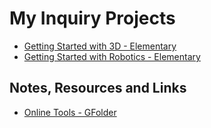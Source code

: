 # My Inquiry Projects

- [Getting Started with 3D - Elementary](inquiry/elem-3d.md)
- [Getting Started with Robotics - Elementary](inquiry/elem-robotics.md)

## Notes, Resources and Links
- [Online Tools - GFolder](https://drive.google.com/drive/u/0/folders/0BysMfTbvAUUVd1p1QjYya3lMOXM)

